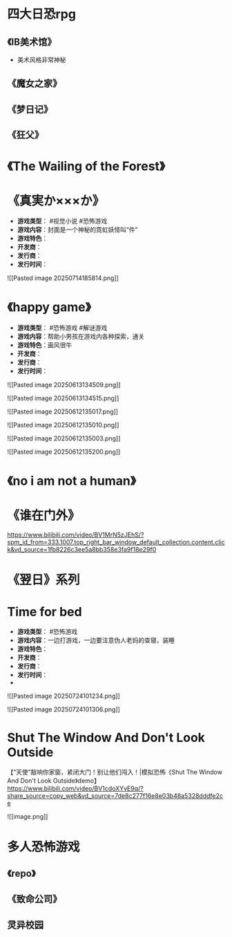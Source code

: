 

# 四大日恐rpg

## 《IB美术馆》

- 美术风格非常神秘

## 《魔女之家》


## 《梦日记》


## 《狂父》





# 《The Wailing of the Forest》





# 《真実か×××か》

- **游戏类型**：  #视觉小说  #恐怖游戏
- **游戏内容**：封面是一个神秘的霓虹妖怪叫“件”
- **游戏特色**：
- **开发商**：
- **发行商**：
- **发行时间**：



![[Pasted image 20250714185814.png]]



# 《happy game》

- **游戏类型**： #恐怖游戏  #解谜游戏
- **游戏内容**：帮助小男孩在游戏内各种探索，通关
- **游戏特色**：画风很牛
- **开发商**：
- **发行商**：
- **发行时间**：

![[Pasted image 20250613134509.png]]




![[Pasted image 20250613134515.png]]

![[Pasted image 20250612135017.png]]



![[Pasted image 20250612135010.png]]



![[Pasted image 20250612135003.png]]




![[Pasted image 20250612135200.png]]




# 《no i am not a human》





# 《谁在门外》



https://www.bilibili.com/video/BV1MrN5zJEhS/?spm_id_from=333.1007.top_right_bar_window_default_collection.content.click&vd_source=1fb8226c3ee5a8bb358e3fa9f18e29f0




# 《翌日》系列


# Time for bed

- **游戏类型**： #恐怖游戏
- **游戏内容**：一边打游戏，一边要注意伪人老妈的查寝，装睡
- **游戏特色**：
- **开发商**：
- **发行商**：
- **发行时间**：
- 






![[Pasted image 20250724101234.png]]


![[Pasted image 20250724101306.png]]






# Shut The Window And Don't Look Outside

【“天使”敲响你家窗，紧闭大门！别让他们闯入！|模拟恐怖《Shut The Window And Don't Look Outside》demo】 https://www.bilibili.com/video/BV1cdoXYvE9q/?share_source=copy_web&vd_source=7de8c277f16e8e03b48a5328dddfe2ce


![[image.png]]




# 多人恐怖游戏



## 《repo》




## 《致命公司》


## 灵异校园